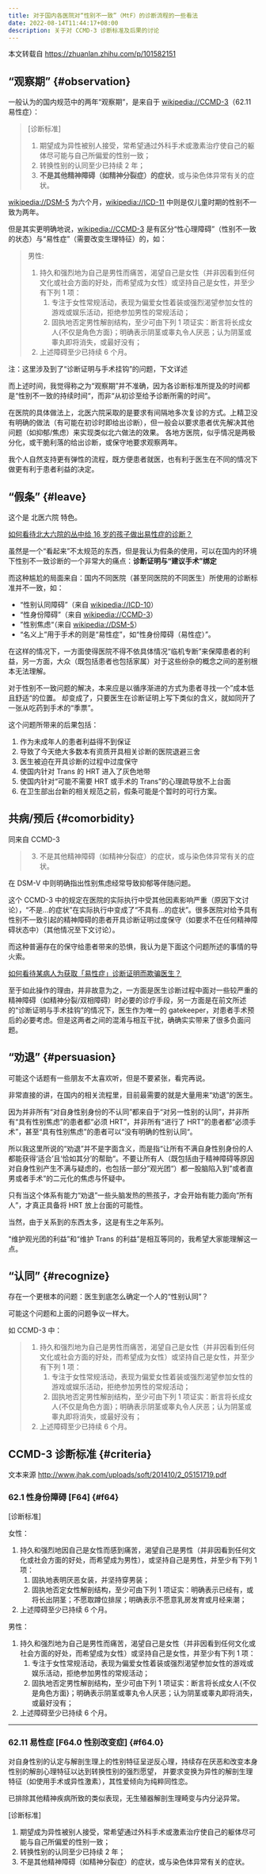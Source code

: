 ```yaml
---
title: 对于国内各医院对“性别不一致”（MtF）的诊断流程的一些看法
date: 2022-08-14T11:44:17+08:00
description: 关于对 CCMD-3 诊断标准及后果的讨论
---
```


本文转载自 <https://zhuanlan.zhihu.com/p/101582151>

## “观察期” {#observation}

一般认为的国内规范中的两年“观察期”，是来自于 <wikipedia://CCMD-3>（62.11 易性症）：

> \[诊断标准\]
>
> 1. 期望成为异性被别人接受，常希望通过外科手术或激素治疗使自己的躯体尽可能与自己所偏爱的性别一致；
> 1. 转换性别的认同至少已持续 2 年；
> 1. **不是其他精神障碍（如精神分裂症）的症状**，或与染色体异常有关的症状。

<wikipedia://DSM-5> 为六个月，<wikipedia://ICD-11> 中则是仅儿童时期的性别不一致为两年。

但是其实更明确地说，<wikipedia://CCMD-3> 是有区分“性心理障碍”（性别不一致的状态）与“易性症”（需要改变生理特征）的，如：

> 男性:
>
> 1. 持久和强烈地为自己是男性而痛苦，渴望自己是女性（并非因看到任何文化或社会方面的好处，而希望成为女性）或坚持自己是女性，并至少有下列 1 项：
>    1. 专注于女性常规活动，表现为偏爱女性着装或强烈渴望参加女性的游戏或娱乐活动，拒绝参加男性的常规活动；
>    1. 固执地否定男性解剖结构，至少可由下列 1 项证实：断言将长成女人{不仅是角色方面}；明确表示阴茎或睾丸令人厌恶；认为阴茎或睾丸即将消失，或最好没有；
> 1. 上述障碍至少已持续 6 个月。

注：这里涉及到了“诊断证明与手术挂钩”的问题，下文详述

而上述时间，我觉得称之为“观察期”并不准确，因为各诊断标准所提及的时间都是“性别不一致的持续时间“，而非“从初诊至给予诊断所需的时间“。

在医院的具体做法上，北医六院采取的是要求有间隔地多次复诊的方式。上精卫没有明确的做法（有可能在初诊时即给出诊断），但一般会以要求患者优先解决其他问题（如抑郁/焦虑）来实现类似北六做法的效果。
各地方医院，似乎情况是两极分化，或干脆利落的给出诊断，或保守地要求观察两年。

我个人自然支持更有弹性的流程，既方便患者就医，也有利于医生在不同的情况下做更有利于患者利益的决定。

## “假条” {#leave}

这个是 北医六院 特色。

[如何看待北大六院的丛中给 16 岁的孩子做出易性症的诊断？](https://www.zhihu.com/question/320306842)

虽然是一个“看起来”不太规范的东西，但是我认为假条的使用，可以在国内的环境下性别不一致诊断的一个非常大的痛点：**诊断证明与“建议手术”绑定**

而这种尴尬的局面来自：国内不同医院（甚至同医院的不同医生）所使用的诊断标准并不一致，如：

- “性别认同障碍”（来自 <wikipedia://ICD-10>）
- “性身份障碍”（来自 <wikipedia://CCMD-3>）
- ”性别焦虑“（来自 <wikipedia://DSM-5>）
- “名义上”用于手术的则是“易性症”，如“性身份障碍（易性症）”。

在这样的情况下，一方面使得医院不得不依具体情况“临机专断”来保障患者的利益，另一方面，大众（既包括患者也包括家属）对于这些纷杂的概念之间的差别根本无法理解。

对于性别不一致问题的解决，本来应是以循序渐进的方式为患者寻找一个”成本低且舒适“的位置。
却变成了，只要医生在诊断证明上写下类似的含义，就如同开了一张从吃药到手术的“季票”。

这个问题所带来的后果包括：

1. 作为未成年人的患者利益得不到保证
1. 导致了今天绝大多数本有资质开具相关诊断的医院退避三舍
1. 医生被迫在开具诊断的过程中过度保守
1. 使国内针对 Trans 的 HRT 进入了灰色地带
1. 使国内针对“可能不需要 HRT 或手术的 Trans”的心理疏导放不上台面
1. 在卫生部出台新的相关规范之前，假条可能是个暂时的可行方案。

## 共病/预后 {#comorbidity}

同来自 CCMD-3

<!-- markdownlint-disable ol-prefix -->

> 3. 不是其他精神障碍（如精神分裂症）的症状，或与染色体异常有关的症状。

<!-- markdownlint-restore -->

在 DSM-V 中则明确指出性别焦虑经常导致抑郁等伴随问题。

这个 CCMD-3 中的规定在医院的实际执行中受其他因素影响严重（原因下文讨论），“不是...的症状”在实际执行中变成了“不具有...的症状”。很多医院对给予具有性别不一致引起的精神障碍的患者开具诊断证明过度保守（如要求不在任何精神障碍状态中）（其他情况至下文讨论）。

而这种普遍存在的保守给患者带来的恐惧，我认为是下面这个问题所述的事情的导火索。

[如何看待某病人为获取「易性症」诊断证明而欺骗医生？](https://www.zhihu.com/question/267856475)

至于如此操作的理由，并非故意为之，一方面是医生诊断过程中面对一些较严重的精神障碍（如精神分裂/双相障碍）时必要的诊疗手段，另一方面是在前文所述的“诊断证明与手术挂钩”的情况下，医生作为唯一的 gatekeeper，对患者手术预后的必要考虑。但是这两者之间的混淆与相互干扰，确确实实带来了很多负面问题。

## “劝退” {#persuasion}

可能这个话题有一些朋友不太喜欢听，但是不要紧张，看完再说。

非常直接的讲，在国内的相关流程里，目前最需要的就是大量用来“劝退”的医生。

因为并非所有“对自身性别身份的不认同”都来自于“对另一性别的认同”，并非所有“具有性别焦虑”的患者都“必须 HRT”，并非所有“进行了 HRT”的患者都“必须手术”，甚至“具有性别焦虑”的患者可以“没有明确的性别认同“。

所以我这里所说的“劝退”并不是字面含义，而是指“让所有不满自身性别身份的人都能获得‘适合’且‘恰如其分’的帮助“。不要让所有人（既包括由于精神障碍等原因对自身性别产生不满与疑虑的，也包括一部分”观光团“）都一股脑陷入到”或者直男或者手术“的二元化的焦虑与怀疑中。

只有当这个体系有能力“劝退”一些头脑发热的熊孩子，才会开始有能力面向“所有人”，才真正具备将 HRT 放上台面的可能性。

当然，由于关系到的东西太多，这是有生之年系列。

“维护观光团的利益”和“维护 Trans 的利益”是相互等同的，我希望大家能理解这一点。

## “认同” {#recognize}

存在一个更根本的问题：医生到底怎么确定一个人的“性别认同”？

可能这个问题和上面的问题争议一样大。

如 CCMD-3 中：

> 1. 持久和强烈地为自己是男性而痛苦，渴望自己是女性（并非因看到任何文化或社会方面的好处，而希望成为女性）或坚持自己是女性，并至少有下列 1 项：
>    1. 专注于女性常规活动，表现为偏爱女性着装或强烈渴望参加女性的游戏或娱乐活动，拒绝参加男性的常规活动；
>    1. 固执地否定男性解剖结构，至少可由下列 1 项证实：断言将长成女人{不仅是角色方面}；明确表示阴茎或睾丸令人厌恶；认为阴茎或睾丸即将消失，或最好没有；
> 1. 上述障碍至少已持续 6 个月。

## CCMD-3 诊断标准 {#criteria}

文本来源 <http://www.jhak.com/uploads/soft/201410/2_05151719.pdf>

### 62.1 性身份障碍 \[F64] {#f64}

\[诊断标准]

女性：

1. 持久和强烈地因自己是女性而感到痛苦，渴望自己是男性（并非因看到任何文化或社会方面的好处，而希望成为男性），或坚持自己是男性，并至少有下列 1 项：
   1. 固执地表明厌恶女装，并坚持穿男装；
   1. 固执地否定女性解剖结构，至少可由下列 1 项证实：明确表示已经有，或将长出阴茎；不愿取蹲位排尿；明确表示不愿意乳房发育或月经来潮；
1. 上述障碍至少已持续 6 个月。

男性：

1. 持久和强烈地为自己是男性而痛苦，渴望自己是女性（并非因看到任何文化或社会方面的好处，而希望成为女性）或坚持自己是女性，并至少有下列 1 项：
   1. 专注于女性常规活动，表现为偏爱女性着装或强烈渴望参加女性的游戏或娱乐活动，拒绝参加男性的常规活动；
   1. 固执地否定男性解剖结构，至少可由下列 1 项证实：断言将长成女人{不仅是角色方面}；明确表示阴茎或睾丸令人厌恶；认为阴茎或睾丸即将消失，或最好没有；
1. 上述障碍至少已持续 6 个月。

---

### 62.11 易性症 [F64.0 性别改变症] {#f64.0}

对自身性别的认定与解剖生理上的性别特征呈逆反心理，持续存在厌恶和改变本身性别的解剖心理特征以达到转换性别的强烈愿望，
并要求变换为异性的解剖生理特征（如使用手术或异性激素），其性爱倾向为纯粹同性恋。

已排除其他精神疾病所致的类似表现，无生殖器解剖生理畸变与内分泌异常。

\[诊断标准]

1. 期望成为异性被别人接受，常希望通过外科手术或激素治疗使自己的躯体尽可能与自己所偏爱的性别一致；
1. 转换性别的认同至少已持续 2 年；
1. 不是其他精神障碍（如精神分裂症）的症状，或与染色体异常有关的症状。
